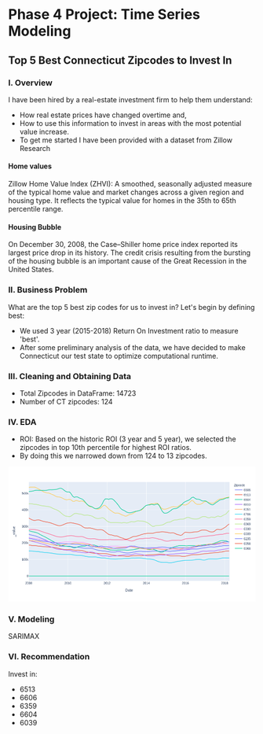 
# Phase 4 Project: Time Series Modeling

## Top 5 Best Connecticut Zipcodes to Invest In 



### I. Overview

I have been hired by a real-estate investment firm to help them understand:

* How real estate prices have changed overtime and,
* How to use this information to invest in areas with the most potential value increase.
* To get me started I have been provided with a dataset from Zillow Research

 #### Home values
Zillow Home Value Index (ZHVI): A smoothed, seasonally adjusted measure of the typical home value and market changes across a given region and housing type. It reflects the typical value for homes in the 35th to 65th percentile range.

 #### Housing Bubble
On December 30, 2008, the Case–Shiller home price index reported its largest price drop in its history.
The credit crisis resulting from the bursting of the housing bubble is an important cause of the Great Recession in the United States.

### II. Business Problem

What are the top 5 best zip codes for us to invest in?
Let's begin by defining best:
* We used 3 year (2015-2018) Return On Investment ratio to measure 'best'.
* After some preliminary analysis of the data, we have decided to make Connecticut our test state to optimize computational runtime.

### III. Cleaning and Obtaining Data

* Total Zipcodes in DataFrame: 14723
* Number of CT zipcodes: 124

### IV. EDA

* ROI: Based on the historic ROI (3 year and 5 year), we selected the zipcodes in top 10th percentile for highest ROI ratios.
* By doing this we narrowed down from 124 to 13 zipcodes.

![Top13Zipcodes](./Images/13zipcodes.png)

### V. Modeling

SARIMAX 

### VI. Recommendation
Invest in:
* 6513
* 6606
* 6359
* 6604
* 6039